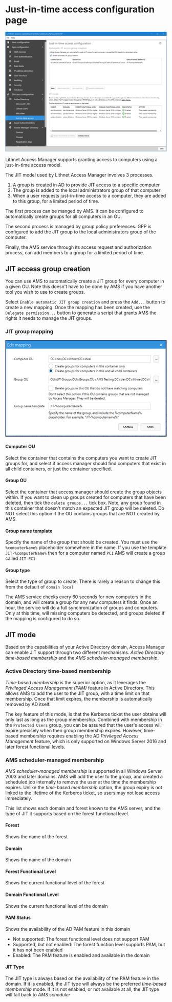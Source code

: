 # Just-in-time access configuration page

![](../../images/ui-page-directory-configuration-active-directory-jit.png)

Lithnet Access Manager supports granting access to computers using a just-in-time access model.

The JIT model used by Lithnet Access Manager involves 3 processes.

1. A group is created in AD to provide JIT access to a specific computer
2. The group is added to the local administrators group of that computer
3. When a user requests just-in-time access to a computer, they are added to this group, for a limited period of time.

The first process can be manged by AMS. It can be configured to automatically create groups for all computers in an OU.

The second process is managed by group policy preferences. GPP is configured to add the JIT group to the local administrators group of the computer.

Finally, the AMS service through its access request and authorization process, can add members to a group for a limited period of time.

## JIT access group creation

You can use AMS to automatically create a JIT group for every computer in a given OU. Note this doesn't have to be done by AMS if you have another tool you wish to use to create groups.

Select `Enable automatic JIT group creation` and press the `Add...` button to create a new mapping. Once the mapping has been created, use the `Delegate permission...` button to generate a script that grants AMS the rights it needs to manage the JIT groups.

### JIT group mapping

![](../../images/ui-page-directory-configuration-active-directory-jit-group-mapping.png)

#### Computer OU

Select the container that contains the computers you want to create JIT groups for, and select if access manager should find computers that exist in all child containers, or just the container specified.

#### Group OU

Select the container that access manager should create the group objects within. If you want to clean up groups created for computers that have been deleted, then tick the `delete groups...` tick box. Note, any group found in this container that doesn't match an expected JIT group will be deleted. Do NOT select this option if the OU contains groups that are NOT created by AMS.

#### Group name template

Specify the name of the group that should be created. You must use the `%computerName%` placeholder somewhere in the name. If you use the template `JIT-%computerName%` then for a computer named `PC1` AMS will create a group called `JIT-PC1`

#### Group type

Select the type of group to create. There is rarely a reason to change this from the default of `domain local`

The AMS service checks every 60 seconds for new computers in the domain, and will create a group for any new computers it finds. Once an hour, the service will do a full synchronization of groups and computers. Only at this time, will missing computers be detected, and groups deleted if the mapping is configured to do so.

## JIT mode

Based on the capabilities of your Active Directory domain, Access Manager can enable JIT support through two different mechanisms. _Active Directory time-based membership_ and the _AMS scheduler-managed membership_.

### Active Directory time-based membership

_Time-based membership_ is the superior option, as it leverages the _Privileged Access Management (PAM)_ feature in Active Directory. This allows AMS to add the user to the JIT group, with a time limit on that membership. Once that limit expires, the membership is automatically removed by AD itself.

The key feature of this mode, is that the Kerberos ticket the user obtains will only last as long as the group membership. Combined with membership in the `Protected Users` group, you can be assured that the user's access will expire precisely when then group membership expires. However, time-based membership requires enabling the AD _Privileged Access Management_ feature, which is only supported on Windows Server 2016 and later forest functional levels.

### AMS scheduler-managed membership

_AMS scheduler-managed membership_ is supported in all Windows Server 2003 and later domains. AMS will add the user to the group, and created a scheduled job internally to remove the user at the time the membership expires. Unlike the _time-based membership_ option, the group expiry is not linked to the lifetime of the Kerberos ticket, so users may not lose access immediately.

This list shows each domain and forest known to the AMS server, and the type of JIT it supports based on the forest functional level.

#### Forest

Shows the name of the forest

#### Domain

Shows the name of the domain

#### Forest Functional Level

Shows the current functional level of the forest

#### Domain Functional Level

Shows the current functional level of the domain

#### PAM Status

Shows the availability of the AD PAM feature in this domain

* Not supported: The forest functional level does not support PAM
* Supported, but not enabled: The forest function level supports PAM, but it has not been enabled
* Enabled: The PAM feature is enabled and available in the domain

#### JIT Type

The JIT type is always based on the availability of the PAM feature in the domain. If it is enabled, the JIT type will always be the preferred _time-based membership_ mode. If it is not enabled, or not available at all, the JIT type will fall back to _AMS scheduler_
